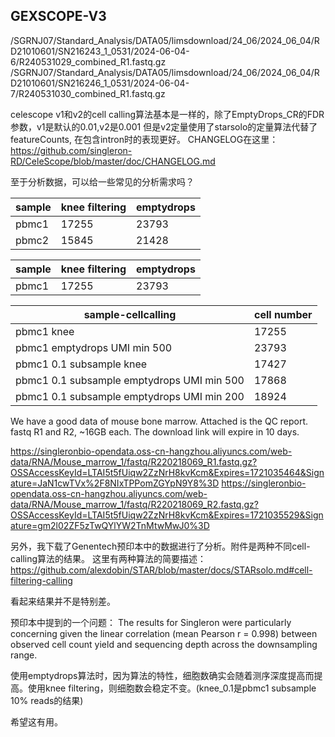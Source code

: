 ## GEXSCOPE-V3
/SGRNJ07/Standard_Analysis/DATA05/limsdownload/24_06/2024_06_04/RD21010601/SN216243_1_0531/2024-06-04-6/R240531029_combined_R1.fastq.gz
/SGRNJ07/Standard_Analysis/DATA05/limsdownload/24_06/2024_06_04/RD21010601/SN216246_1_0531/2024-06-04-7/R240531030_combined_R1.fastq.gz


celescope v1和v2的cell calling算法基本是一样的，除了EmptyDrops_CR的FDR参数，v1是默认的0.01,v2是0.001
但是v2定量使用了starsolo的定量算法代替了featureCounts, 在包含intron时的表现更好。
CHANGELOG在这里：
https://github.com/singleron-RD/CeleScope/blob/master/doc/CHANGELOG.md

至于分析数据，可以给一些常见的分析需求吗？

|sample|knee filtering|emptydrops|
|--|--|--|
|pbmc1|17255|23793|
|pbmc2|15845|21428|

|sample|knee filtering|emptydrops|
|--|--|--|
|pbmc1|17255|23793|

|sample-cellcalling|cell number|
|--|--|
pbmc1 knee|17255
pbmc1 emptydrops UMI min 500|23793
pbmc1 0.1 subsample knee|17427
pbmc1 0.1 subsample emptydrops UMI min 500|17868
pbmc1 0.1 subsample emptydrops UMI min 200|18924

We have a good data of mouse bone marrow. Attached is the QC report.
fastq R1 and R2, ~16GB each. The download link will expire in 10 days.

https://singleronbio-opendata.oss-cn-hangzhou.aliyuncs.com/web-data/RNA/Mouse_marrow_1/fastq/R220218069_R1.fastq.gz?OSSAccessKeyId=LTAI5t5fUiqw2ZzNrH8kvKcm&Expires=1721035464&Signature=JaN1cwTVx%2F8NIxTPPomZGYpN9Y8%3D
https://singleronbio-opendata.oss-cn-hangzhou.aliyuncs.com/web-data/RNA/Mouse_marrow_1/fastq/R220218069_R2.fastq.gz?OSSAccessKeyId=LTAI5t5fUiqw2ZzNrH8kvKcm&Expires=1721035529&Signature=gm2l02ZF5zTwQYlYW2TnMtwMwJ0%3D


另外，我下载了Genentech预印本中的数据进行了分析。附件是两种不同cell-calling算法的结果。
这里有两种算法的简要描述：
https://github.com/alexdobin/STAR/blob/master/docs/STARsolo.md#cell-filtering-calling

看起来结果并不是特别差。

预印本中提到的一个问题：
The results for Singleron were particularly concerning given the linear correlation (mean Pearson r = 0.998) between observed cell count yield and sequencing depth across the downsampling range.

使用emptydrops算法时，因为算法的特性，细胞数确实会随着测序深度提高而提高。使用knee filtering，则细胞数会稳定不变。(knee_0.1是pbmc1 subsample 10% reads的结果)

希望这有用。